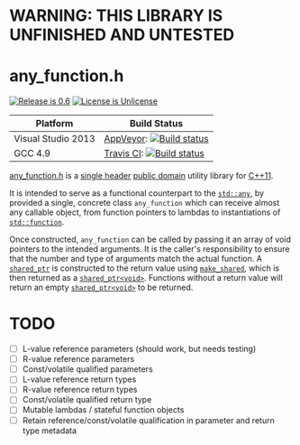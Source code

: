 # WARNING: THIS LIBRARY IS UNFINISHED AND UNTESTED

# any_function.h

[![Release is 0.6](http://img.shields.io/badge/release-0.6-blue.svg?style=flat)](/any_function.h)
[![License is Unlicense](http://img.shields.io/badge/license-Unlicense-blue.svg?style=flat)](http://unlicense.org/)

Platform | Build Status |
-------- | ------------ |
Visual Studio 2013 | [AppVeyor](http://ci.appveyor.com/): [![Build status](https://ci.appveyor.com/api/projects/status/t9hynmje3af3t0eg?svg=true)](https://ci.appveyor.com/project/sgorsten/any-function) |
GCC 4.9 | [Travis CI](http://travis-ci.org): [![Build status](http://travis-ci.org/sgorsten/any_function.svg?branch=master)](https://travis-ci.org/sgorsten/any_function) |

[any_function.h](/any_function.h) is a [single header](http://github.com/nothings/stb/blob/master/docs/other_libs.md) [public domain](http://unlicense.org/) utility library for [C++11](http://en.cppreference.com/w/). 

It is intended to serve as a functional counterpart to the [`std::any`](http://en.cppreference.com/w/cpp/utility/any), by provided a single, concrete class `any_function` which can receive almost any callable object, from function pointers to lambdas to instantiations of [`std::function`](http://en.cppreference.com/w/cpp/utility/functional/function).

Once constructed, `any_function` can be called by passing it an array of void pointers to the intended arguments. It is the caller's responsibility to ensure that the number and type of arguments match the actual function. A [`shared_ptr`](http://en.cppreference.com/w/cpp/memory/shared_ptr) is constructed to the return value using [`make_shared`](http://en.cppreference.com/w/cpp/memory/shared_ptr/make_shared), which is then returned as a [`shared_ptr<void>`](http://en.cppreference.com/w/cpp/memory/shared_ptr). Functions without a return value will return an empty [`shared_ptr<void>`](http://en.cppreference.com/w/cpp/memory/shared_ptr) to be returned.

# TODO

- [ ] L-value reference parameters (should work, but needs testing)
- [ ] R-value reference parameters
- [ ] Const/volatile qualified parameters
- [ ] L-value reference return types
- [ ] R-value reference return types
- [ ] Const/volatile qualified return type
- [ ] Mutable lambdas / stateful function objects
- [ ] Retain reference/const/volatile qualification in parameter and return type metadata

